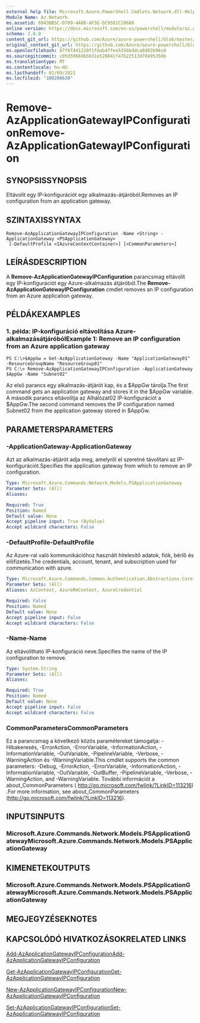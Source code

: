 ```yaml
---
external help file: Microsoft.Azure.PowerShell.Cmdlets.Network.dll-Help.xml
Module Name: Az.Network
ms.assetid: 6943BB5C-D709-4A80-AF5E-DC9501C20680
online version: https://docs.microsoft.com/en-us/powershell/module/az.network/remove-azapplicationgatewayipconfiguration
schema: 2.0.0
content_git_url: https://github.com/Azure/azure-powershell/blob/master/src/Network/Network/help/Remove-AzApplicationGatewayIPConfiguration.md
original_content_git_url: https://github.com/Azure/azure-powershell/blob/master/src/Network/Network/help/Remove-AzApplicationGatewayIPConfiguration.md
ms.openlocfilehash: 87f6f441220f1f8ab47fee5356bddca8d02b96c0
ms.sourcegitcommit: c05d3d669b5631e526841f47b22513d78495350b
ms.translationtype: MT
ms.contentlocale: hu-HU
ms.lasthandoff: 02/09/2021
ms.locfileid: "100206630"
---
```

# <span data-ttu-id="9f400-101">Remove-AzApplicationGatewayIPConfiguration</span><span class="sxs-lookup"><span data-stu-id="9f400-101">Remove-AzApplicationGatewayIPConfiguration</span></span>

## <span data-ttu-id="9f400-102">SYNOPSIS</span><span class="sxs-lookup"><span data-stu-id="9f400-102">SYNOPSIS</span></span>
<span data-ttu-id="9f400-103">Eltávolít egy IP-konfigurációt egy alkalmazás-átjáróból.</span><span class="sxs-lookup"><span data-stu-id="9f400-103">Removes an IP configuration from an application gateway.</span></span>

## <span data-ttu-id="9f400-104">SZINTAXIS</span><span class="sxs-lookup"><span data-stu-id="9f400-104">SYNTAX</span></span>

```
Remove-AzApplicationGatewayIPConfiguration -Name <String> -ApplicationGateway <PSApplicationGateway>
 [-DefaultProfile <IAzureContextContainer>] [<CommonParameters>]
```

## <span data-ttu-id="9f400-105">LEÍRÁS</span><span class="sxs-lookup"><span data-stu-id="9f400-105">DESCRIPTION</span></span>
<span data-ttu-id="9f400-106">A **Remove-AzApplicationGatewayIPConfiguration** parancsmag eltávolít egy IP-konfigurációt egy Azure-alkalmazás átjáróból.</span><span class="sxs-lookup"><span data-stu-id="9f400-106">The **Remove-AzApplicationGatewayIPConfiguration** cmdlet removes an IP configuration from an Azure application gateway.</span></span>

## <span data-ttu-id="9f400-107">PÉLDÁK</span><span class="sxs-lookup"><span data-stu-id="9f400-107">EXAMPLES</span></span>

### <span data-ttu-id="9f400-108">1. példa: IP-konfiguráció eltávolítása Azure-alkalmazásátjáróból</span><span class="sxs-lookup"><span data-stu-id="9f400-108">Example 1: Remove an IP configuration from an Azure application gateway</span></span>
```
PS C:\>$AppGw = Get-AzApplicationGateway -Name "ApplicationGateway01" -ResourceGroupName "ResourceGroup01"
PS C:\> Remove-AzApplicationGatewayIPConfiguration -ApplicationGateway $AppGw -Name "Subnet02"
```

<span data-ttu-id="9f400-109">Az első parancs egy alkalmazás-átjárót kap, és a $AppGw tárolja.</span><span class="sxs-lookup"><span data-stu-id="9f400-109">The first command gets an application gateway and stores it in the $AppGw variable.</span></span>
<span data-ttu-id="9f400-110">A második parancs eltávolítja az Alhálózat02 IP-konfigurációt a $AppGw.</span><span class="sxs-lookup"><span data-stu-id="9f400-110">The second command removes the IP configuration named Subnet02 from the application gateway stored in $AppGw.</span></span>

## <span data-ttu-id="9f400-111">PARAMETERS</span><span class="sxs-lookup"><span data-stu-id="9f400-111">PARAMETERS</span></span>

### <span data-ttu-id="9f400-112">-ApplicationGateway</span><span class="sxs-lookup"><span data-stu-id="9f400-112">-ApplicationGateway</span></span>
<span data-ttu-id="9f400-113">Azt az alkalmazás-átjárót adja meg, amelyről el szeretné távolítani az IP-konfigurációt.</span><span class="sxs-lookup"><span data-stu-id="9f400-113">Specifies the application gateway from which to remove an IP configuration.</span></span>

```yaml
Type: Microsoft.Azure.Commands.Network.Models.PSApplicationGateway
Parameter Sets: (All)
Aliases:

Required: True
Position: Named
Default value: None
Accept pipeline input: True (ByValue)
Accept wildcard characters: False
```

### <span data-ttu-id="9f400-114">-DefaultProfile</span><span class="sxs-lookup"><span data-stu-id="9f400-114">-DefaultProfile</span></span>
<span data-ttu-id="9f400-115">Az Azure-ral való kommunikációhoz használt hitelesítő adatok, fiók, bérlő és előfizetés.</span><span class="sxs-lookup"><span data-stu-id="9f400-115">The credentials, account, tenant, and subscription used for communication with azure.</span></span>

```yaml
Type: Microsoft.Azure.Commands.Common.Authentication.Abstractions.Core.IAzureContextContainer
Parameter Sets: (All)
Aliases: AzContext, AzureRmContext, AzureCredential

Required: False
Position: Named
Default value: None
Accept pipeline input: False
Accept wildcard characters: False
```

### <span data-ttu-id="9f400-116">-Name</span><span class="sxs-lookup"><span data-stu-id="9f400-116">-Name</span></span>
<span data-ttu-id="9f400-117">Az eltávolítható IP-konfiguráció neve.</span><span class="sxs-lookup"><span data-stu-id="9f400-117">Specifies the name of the IP configuration to remove.</span></span>

```yaml
Type: System.String
Parameter Sets: (All)
Aliases:

Required: True
Position: Named
Default value: None
Accept pipeline input: False
Accept wildcard characters: False
```

### <span data-ttu-id="9f400-118">CommonParameters</span><span class="sxs-lookup"><span data-stu-id="9f400-118">CommonParameters</span></span>
<span data-ttu-id="9f400-119">Ez a parancsmag a következő közös paramétereket támogatja: -Hibakeresés, -ErrorAction, -ErrorVariable, -InformationAction, -InformationVariable, -OutVariable, -PipelineVariable, -Verbose, -WarningAction és -WarningVariable.</span><span class="sxs-lookup"><span data-stu-id="9f400-119">This cmdlet supports the common parameters: -Debug, -ErrorAction, -ErrorVariable, -InformationAction, -InformationVariable, -OutVariable, -OutBuffer, -PipelineVariable, -Verbose, -WarningAction, and -WarningVariable.</span></span> <span data-ttu-id="9f400-120">További információt a about_CommonParameters ( http://go.microsoft.com/fwlink/?LinkID=113216) .</span><span class="sxs-lookup"><span data-stu-id="9f400-120">For more information, see about_CommonParameters (http://go.microsoft.com/fwlink/?LinkID=113216).</span></span>

## <span data-ttu-id="9f400-121">INPUTS</span><span class="sxs-lookup"><span data-stu-id="9f400-121">INPUTS</span></span>

### <span data-ttu-id="9f400-122">Microsoft.Azure.Commands.Network.Models.PSApplicationGateway</span><span class="sxs-lookup"><span data-stu-id="9f400-122">Microsoft.Azure.Commands.Network.Models.PSApplicationGateway</span></span>

## <span data-ttu-id="9f400-123">KIMENETEK</span><span class="sxs-lookup"><span data-stu-id="9f400-123">OUTPUTS</span></span>

### <span data-ttu-id="9f400-124">Microsoft.Azure.Commands.Network.Models.PSApplicationGateway</span><span class="sxs-lookup"><span data-stu-id="9f400-124">Microsoft.Azure.Commands.Network.Models.PSApplicationGateway</span></span>

## <span data-ttu-id="9f400-125">MEGJEGYZÉSEK</span><span class="sxs-lookup"><span data-stu-id="9f400-125">NOTES</span></span>

## <span data-ttu-id="9f400-126">KAPCSOLÓDÓ HIVATKOZÁSOK</span><span class="sxs-lookup"><span data-stu-id="9f400-126">RELATED LINKS</span></span>

[<span data-ttu-id="9f400-127">Add-AzApplicationGatewayIPConfiguration</span><span class="sxs-lookup"><span data-stu-id="9f400-127">Add-AzApplicationGatewayIPConfiguration</span></span>](./Add-AzApplicationGatewayIPConfiguration.md)

[<span data-ttu-id="9f400-128">Get-AzApplicationGatewayIPConfiguration</span><span class="sxs-lookup"><span data-stu-id="9f400-128">Get-AzApplicationGatewayIPConfiguration</span></span>](./Get-AzApplicationGatewayIPConfiguration.md)

[<span data-ttu-id="9f400-129">New-AzApplicationGatewayIPConfiguration</span><span class="sxs-lookup"><span data-stu-id="9f400-129">New-AzApplicationGatewayIPConfiguration</span></span>](./New-AzApplicationGatewayIPConfiguration.md)

[<span data-ttu-id="9f400-130">Set-AzApplicationGatewayIPConfiguration</span><span class="sxs-lookup"><span data-stu-id="9f400-130">Set-AzApplicationGatewayIPConfiguration</span></span>](./Set-AzApplicationGatewayIPConfiguration.md)


